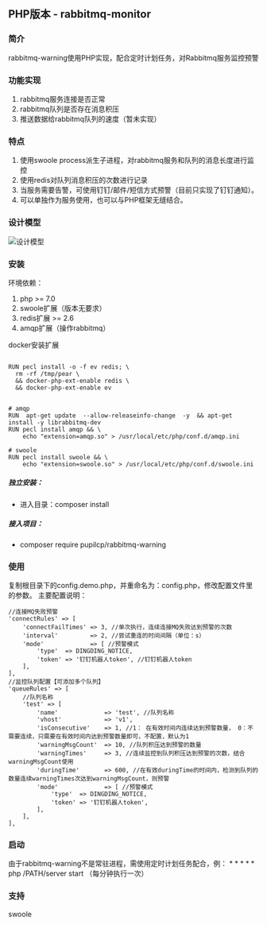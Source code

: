 ## PHP版本 - rabbitmq-monitor

### 简介
rabbitmq-warning使用PHP实现，配合定时计划任务，对Rabbitmq服务监控预警

### 功能实现
1. rabbitmq服务连接是否正常
2. rabbitmq队列是否存在消息积压
3. 推送数据给rabbitmq队列的速度（暂未实现）

### 特点
1. 使用swoole process派生子进程，对rabbitmq服务和队列的消息长度进行监控
2. 使用redis对队列消息积压的次数进行记录
3. 当服务需要告警，可使用钉钉/邮件/短信方式预警（目前只实现了钉钉通知）。
4. 可以单独作为服务使用，也可以与PHP框架无缝结合。

### 设计模型
![设计模型](docs/design.png)

### 安装
环境依赖：
1. php >= 7.0
2. swoole扩展（版本无要求）
3. redis扩展 >= 2.6
4. amqp扩展（操作rabbitmq）


docker安装扩展
```

RUN pecl install -o -f ev redis; \
  rm -rf /tmp/pear \
  && docker-php-ext-enable redis \
  && docker-php-ext-enable ev


# amqp
RUN  apt-get update  --allow-releaseinfo-change  -y  && apt-get install -y librabbitmq-dev
RUN pecl install amqp && \
    echo "extension=amqp.so" > /usr/local/etc/php/conf.d/amqp.ini

# swoole
RUN pecl install swoole && \
    echo "extension=swoole.so" > /usr/local/etc/php/conf.d/swoole.ini
```


##### 独立安装：

- 进入目录：composer install

##### 接入项目：
- composer require pupilcp/rabbitmq-warning


### 使用
复制根目录下的config.demo.php，并重命名为：config.php，修改配置文件里的参数。
主要配置说明：
```
//连接MQ失败预警
'connectRules' => [
    'connectFailTimes' => 3, //单次执行，连续连接MQ失败达到预警的次数
    'interval'         => 2, //尝试重连的时间间隔（单位：s）
    'mode'             => [ //预警模式
        'type'  => DINGDING_NOTICE,
        'token' => '钉钉机器人token', //钉钉机器人token
    ],
],
//监控队列配置【可添加多个队列】
'queueRules' => [
    //队列名称
    'test' => [
        'name'             => 'test', //队列名称
        'vhost'            => 'v1',
		'isConsecutive'    => 1, //1： 在有效时间内连续达到预警数量， 0：不需要连续，只需要在有效时间内达到预警数量即可，不配置，默认为1
        'warningMsgCount'  => 10, //队列积压达到预警的数量
        'warningTimes'     => 3, //连续监控到队列积压达到预警的次数，结合warningMsgCount使用
        'duringTime'       => 600, //在有效duringTime的时间内，检测到队列的数量连续warningTimes次达到warningMsgCount，则预警
        'mode'             => [ //预警模式
            'type'  => DINGDING_NOTICE,
            'token' => '钉钉机器人token',
        ],
    ],
],

```
### 启动
由于rabbitmq-warning不是常驻进程，需使用定时计划任务配合，例： * * * * * php /PATH/server start （每分钟执行一次）

### 支持
swoole

